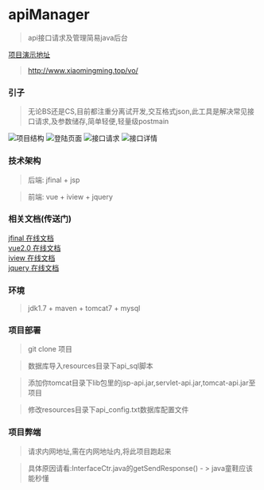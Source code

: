 # apiManager
>api接口请求及管理简易java后台

[项目演示地址](http://www.xiaomingming.top/vo/)  
>http://www.xiaomingming.top/vo/


### 引子
>无论BS还是CS,目前都注重分离试开发,交互格式json,此工具是解决常见接口请求,及参数储存,简单轻便,轻量级postmain

![项目结构](http://hcwy.xiaomingming.top/images/20180106/08e522bc-6b9d-4e3a-8dd8-361effe83a4c.png)
![登陆页面](http://hcwy.xiaomingming.top/images/20180106/4e644701-4a7a-4cbd-8b3f-c8baea114469.png)
![接口请求](http://hcwy.xiaomingming.top/images/20180106/474312ef-9ea1-4493-8c64-c9557969dea4.png)
![接口详情](http://hcwy.xiaomingming.top/images/20180106/75959d7c-2b16-4ecb-aba9-2a1f7ecc786c.png)

### 技术架构

>后端: jfinal + jsp

>前端: vue + iview + jquery

### 相关文档(传送门)
[jfinal 在线文档](http://download.jfinal.com/download/3.3/jfinal-3.3-manual.pdf)  
[vue2.0 在线文档](https://cn.vuejs.org/v2/guide/)  
[iview 在线文档](https://www.iviewui.com/components/grid)  
[jquery 在线文档](http://www.w3school.com.cn/jquery/jquery_reference.asp)  

### 环境
> jdk1.7 + maven + tomcat7 + mysql

### 项目部署
> git clone 项目

> 数据库导入resources目录下api_sql脚本

> 添加你tomcat目录下lib包里的jsp-api.jar,servlet-api.jar,tomcat-api.jar至项目

> 修改resources目录下api_config.txt数据库配置文件

### 项目弊端
>请求内网地址,需在内网地址内,将此项目跑起来

>具体原因请看:InterfaceCtr.java的getSendResponse() - > java童鞋应该能秒懂




